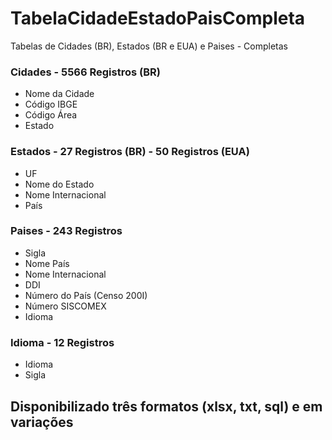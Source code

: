 # TabelaCidadeEstadoPaisCompleta
Tabelas de Cidades (BR), Estados (BR e EUA) e Paises - Completas

### Cidades - 5566 Registros (BR)
- Nome da Cidade
- Código IBGE
- Código Área
- Estado

### Estados - 27 Registros (BR) - 50 Registros (EUA)
- UF
- Nome do Estado
- Nome Internacional
- País

### Paises - 243 Registros
- Sigla
- Nome País
- Nome Internacional	
- DDI
- Número do País (Censo 200I)
- Número SISCOMEX
- Idioma

### Idioma - 12 Registros
- Idioma
- Sigla

## Disponibilizado três formatos (xlsx, txt, sql) e em variações